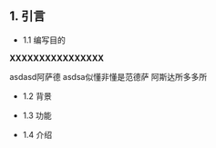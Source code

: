 ## 1. 引言
* 1.1 编写目的 

**XXXXXXXXXXXXXXXX**
 
 asdasd阿萨德
 asdsa似懂非懂是范德萨
 阿斯达所多多所

* 1.2 背景
+ 1.3 功能
* 1.4 介绍
